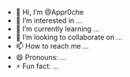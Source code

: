 - 👋 Hi, I’m @Appr0che
- 👀 I’m interested in ...
- 🌱 I’m currently learning ...
- 💞️ I’m looking to collaborate on ...
- 📫 How to reach me ...
- 😄 Pronouns: ...
- ⚡ Fun fact: ...

<!---
Appr0che/Appr0che is a ✨ special ✨ repository because its `README.md` (this file) appears on your GitHub profile.
You can click the Preview link to take a look at your changes.
--->
